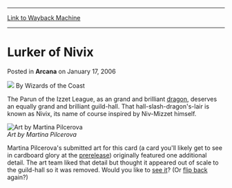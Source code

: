 
---
[Link to Wayback Machine](https://web.archive.org/web/20211129062517/https://magic.wizards.com/en/articles/archive/arcana/lurker-nivix-2006-01-17)

[_metadata_:author]:- "Wizards of the Coast"
[_metadata_:description]:- "The Parun of the Izzet League, as an grand and brilliant dragon, deserves an equally grand and brilliant guild-hall. That hall-slash-dragon's-lair is known as Nivix, its name of course inspired by Niv-Mizzet himself. Art by Martina Pilcerova Martina Pilcerova's submitted art for this card (a card you'll likely get to see in cardboard glory at the prerelease) originally"
[_metadata_:generator]:- "Drupal 7 (http://drupal.org)"
[_metadata_:node]:- "597361"
[_metadata_:publish_date]:- "2006-01-17"
[_metadata_:source]:- "div-main-content"
[_metadata_:title]:- "Lurker of Nivix"
[_metadata_:wayback_capture_timestamp]:- "2021-11-29 06:25:17"
[_metadata_:wayback_raw_url]:- "https://web.archive.org/web/20211129062517id_/https://magic.wizards.com/en/articles/archive/arcana/lurker-nivix-2006-01-17"
[_metadata_:wayback_url]:- "https://magic.wizards.com/en/articles/archive/arcana/lurker-nivix-2006-01-17"
---


Lurker of Nivix
===============



 Posted in **Arcana**
 on January 17, 2006 






![](https://media.magic.wizards.com/styles/auth_small/public/images/person/wizards_author.jpg)
By Wizards of the Coast











The Parun of the Izzet League, as an grand and brilliant [dragon](http://archive.wizards.com/Magic/Magazine/Article.aspx?x=mtgcom/daily/mc21), deserves an equally grand and brilliant guild-hall. That hall-slash-dragon's-lair is known as Nivix, its name of course inspired by Niv-Mizzet himself.


![Art by Martina Pilcerova](https://media.magic.wizards.com/image_legacy_migration/magic/images/mtgcom/arcana300/izzetland1.jpg)  
*Art by Martina Pilcerova*


Martina Pilcerova's submitted art for this card (a card you'll likely get to see in cardboard glory at the [prerelease](http://archive.wizards.com/Magic/Magazine/Article.aspx?x=mtgcom/prerelease/guildpact)) originally featured one additional detail. The art team liked that detail but thought it appeared out of scale to the guild-hall so it was removed. Would you like to [see it](#image)? (Or [flip back](#image) again?)







